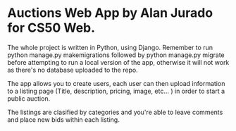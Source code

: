 # Auctions Web App by Alan Jurado for CS50 Web.

The whole project is written in Python, using Django. 
Remember to run python manage.py makemigrations followed by python manage.py migrate before attempting to run a local version of the app, otherwise it will not work as there's no database uploaded to the repo. 

The app allows you to create users, each user can then upload information to a listing page (Title, description, pricing, image, etc... ) in order to start a public auction. 

The listings are clasified by categories and you're able to leave comments and place new bids within each listing. 
